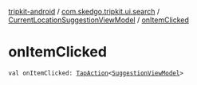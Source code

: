 [tripkit-android](../../index.md) / [com.skedgo.tripkit.ui.search](../index.md) / [CurrentLocationSuggestionViewModel](index.md) / [onItemClicked](./on-item-clicked.md)

# onItemClicked

`val onItemClicked: `[`TapAction`](../../com.skedgo.tripkit.ui.utils/-tap-action/index.md)`<`[`SuggestionViewModel`](../-suggestion-view-model/index.md)`>`